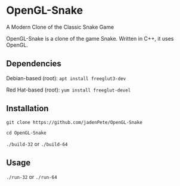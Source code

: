 # OpenGL-Snake
A Modern Clone of the Classic Snake Game

OpenGL-Snake is a clone of the game Snake. Written in C++, it uses OpenGL.

## Dependencies
Debian-based (root): `apt install freeglut3-dev`

Red Hat-based (root): `yum install freeglut-devel`

## Installation
`git clone https://github.com/jadenPete/OpenGL-Snake`

`cd OpenGL-Snake`

`./build-32` or `./build-64`

## Usage
`./run-32` or `./run-64`
